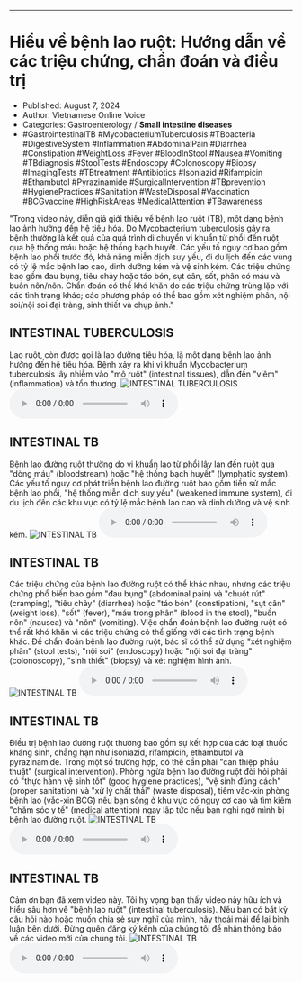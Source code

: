 
---

# Hiểu về bệnh lao ruột: Hướng dẫn về các triệu chứng, chẩn đoán và điều trị

- Published: August 7, 2024
- Author: Vietnamese Online Voice
- Categories: Gastroenterology / **Small intestine diseases**
- #GastrointestinalTB #MycobacteriumTuberculosis #TBbacteria #DigestiveSystem #Inflammation #AbdominalPain #Diarrhea #Constipation #WeightLoss #Fever #BloodInStool #Nausea #Vomiting #TBdiagnosis #StoolTests #Endoscopy #Colonoscopy #Biopsy #ImagingTests #TBtreatment #Antibiotics #Isoniazid #Rifampicin #Ethambutol #Pyrazinamide #SurgicalIntervention #TBprevention #HygienePractices #Sanitation #WasteDisposal #Vaccination #BCGvaccine #HighRiskAreas #MedicalAttention #TBawareness

"Trong video này, diễn giả giới thiệu về bệnh lao ruột (TB), một dạng bệnh lao ảnh hưởng đến hệ tiêu hóa. Do Mycobacterium tuberculosis gây ra, bệnh thường là kết quả của quá trình di chuyển vi khuẩn từ phổi đến ruột qua hệ thống máu hoặc hệ thống bạch huyết. Các yếu tố nguy cơ bao gồm bệnh lao phổi trước đó, khả năng miễn dịch suy yếu, đi du lịch đến các vùng có tỷ lệ mắc bệnh lao cao, dinh dưỡng kém và vệ sinh kém. Các triệu chứng bao gồm đau bụng, tiêu chảy hoặc táo bón, sụt cân, sốt, phân có máu và buồn nôn/nôn. Chẩn đoán có thể khó khăn do các triệu chứng trùng lặp với các tình trạng khác; các phương pháp có thể bao gồm xét nghiệm phân, nội soi/nội soi đại tràng, sinh thiết và chụp ảnh."


## INTESTINAL TUBERCULOSIS

Lao ruột, còn được gọi là lao đường tiêu hóa, là một dạng bệnh lao ảnh hưởng đến hệ tiêu hóa. Bệnh xảy ra khi vi khuẩn Mycobacterium tuberculosis lây nhiễm vào "mô ruột" (intestinal tissues), dẫn đến "viêm" (inflammation) và tổn thương.
![INTESTINAL TUBERCULOSIS](https://http-archiver-apis-production-80.schnworks.com/storage/images/transitions/2024-08-07/transition--22066129400-Montserrat-ExtraBold-512DA8.jpg)
<audio controls>
    <source src="https://http-archiver-apis-production-80.schnworks.com/storage/storage/audio/file-5920151576.mp3" type="audio/mpeg">
</audio>



## INTESTINAL TB

Bệnh lao đường ruột thường do vi khuẩn lao từ phổi lây lan đến ruột qua "dòng máu" (bloodstream) hoặc "hệ thống bạch huyết" (lymphatic system). Các yếu tố nguy cơ phát triển bệnh lao đường ruột bao gồm tiền sử mắc bệnh lao phổi, "hệ thống miễn dịch suy yếu" (weakened immune system), đi du lịch đến các khu vực có tỷ lệ mắc bệnh lao cao và dinh dưỡng và vệ sinh kém.
![INTESTINAL TB](https://http-archiver-apis-production-80.schnworks.com/storage/images/transitions/2024-08-07/transition--8004354822-Montserrat-Thin-004895.jpg)
<audio controls>
    <source src="https://http-archiver-apis-production-80.schnworks.com/storage/storage/audio/file-52630258601.mp3" type="audio/mpeg">
</audio>



## INTESTINAL TB

Các triệu chứng của bệnh lao đường ruột có thể khác nhau, nhưng các triệu chứng phổ biến bao gồm "đau bụng" (abdominal pain) và "chuột rút" (cramping), "tiêu chảy" (diarrhea) hoặc "táo bón" (constipation), "sụt cân" (weight loss), "sốt" (fever), "máu trong phân" (blood in the stool), "buồn nôn" (nausea) và "nôn" (vomiting). Việc chẩn đoán bệnh lao đường ruột có thể rất khó khăn vì các triệu chứng có thể giống với các tình trạng bệnh khác. Để chẩn đoán bệnh lao đường ruột, bác sĩ có thể sử dụng "xét nghiệm phân" (stool tests), "nội soi" (endoscopy) hoặc "nội soi đại tràng" (colonoscopy), "sinh thiết" (biopsy) và xét nghiệm hình ảnh.
![INTESTINAL TB](https://http-archiver-apis-production-80.schnworks.com/storage/images/transitions/2024-08-07/transition-314995170-Montserrat-Bold-303F9F.jpg)
<audio controls>
    <source src="https://http-archiver-apis-production-80.schnworks.com/storage/storage/audio/file-19833023448.mp3" type="audio/mpeg">
</audio>



## INTESTINAL TB

Điều trị bệnh lao đường ruột thường bao gồm sự kết hợp của các loại thuốc kháng sinh, chẳng hạn như isoniazid, rifampicin, ethambutol và pyrazinamide. Trong một số trường hợp, có thể cần phải "can thiệp phẫu thuật" (surgical intervention). Phòng ngừa bệnh lao đường ruột đòi hỏi phải có "thực hành vệ sinh tốt" (good hygiene practices), "vệ sinh đúng cách" (proper sanitation) và "xử lý chất thải" (waste disposal), tiêm vắc-xin phòng bệnh lao (vắc-xin BCG) nếu bạn sống ở khu vực có nguy cơ cao và tìm kiếm "chăm sóc y tế" (medical attention) ngay lập tức nếu bạn nghi ngờ mình bị bệnh lao đường ruột.
![INTESTINAL TB](https://http-archiver-apis-production-80.schnworks.com/storage/images/transitions/2024-08-07/transition--14512194702-Montserrat-Black-9C27B0.jpg)
<audio controls>
    <source src="https://http-archiver-apis-production-80.schnworks.com/storage/storage/audio/file-43979483183.mp3" type="audio/mpeg">
</audio>



## INTESTINAL TB

Cảm ơn bạn đã xem video này. Tôi hy vọng bạn thấy video này hữu ích và hiểu sâu hơn về "bệnh lao ruột" (intestinal tuberculosis). Nếu bạn có bất kỳ câu hỏi nào hoặc muốn chia sẻ suy nghĩ của mình, hãy thoải mái để lại bình luận bên dưới. Đừng quên đăng ký kênh của chúng tôi để nhận thông báo về các video mới của chúng tôi.
![INTESTINAL TB](https://http-archiver-apis-production-80.schnworks.com/storage/images/transitions/2024-08-07/transition-23607184996-Montserrat-Thin-4A148C.jpg)
<audio controls>
    <source src="https://http-archiver-apis-production-80.schnworks.com/storage/storage/audio/file-1034539040.mp3" type="audio/mpeg">
</audio>

